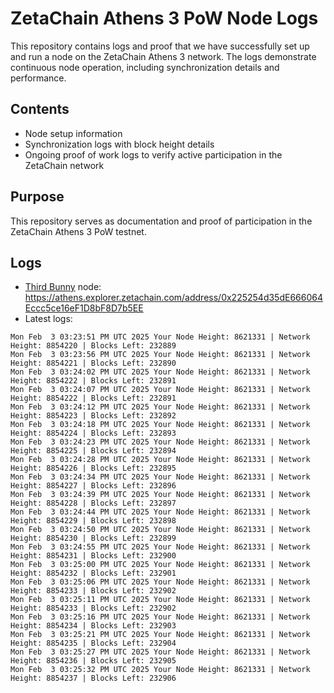 # ZetaChain Athens 3 PoW Node Logs
This repository contains logs and proof that we have successfully set up and run a node on the ZetaChain Athens 3 network. The logs demonstrate continuous node operation, including synchronization details and performance.

## Contents
- Node setup information
- Synchronization logs with block height details
- Ongoing proof of work logs to verify active participation in the ZetaChain network

## Purpose
This repository serves as documentation and proof of participation in the ZetaChain Athens 3 PoW testnet.

## Logs

- [Third Bunny](https://thirdbunny.xyz/) node: https://athens.explorer.zetachain.com/address/0x225254d35dE666064Eccc5ce16eF1D8bF8D7b5EE
- Latest logs:
```
Mon Feb  3 03:23:51 PM UTC 2025 Your Node Height: 8621331 | Network Height: 8854220 | Blocks Left: 232889
Mon Feb  3 03:23:56 PM UTC 2025 Your Node Height: 8621331 | Network Height: 8854221 | Blocks Left: 232890
Mon Feb  3 03:24:02 PM UTC 2025 Your Node Height: 8621331 | Network Height: 8854222 | Blocks Left: 232891
Mon Feb  3 03:24:07 PM UTC 2025 Your Node Height: 8621331 | Network Height: 8854222 | Blocks Left: 232891
Mon Feb  3 03:24:12 PM UTC 2025 Your Node Height: 8621331 | Network Height: 8854223 | Blocks Left: 232892
Mon Feb  3 03:24:18 PM UTC 2025 Your Node Height: 8621331 | Network Height: 8854224 | Blocks Left: 232893
Mon Feb  3 03:24:23 PM UTC 2025 Your Node Height: 8621331 | Network Height: 8854225 | Blocks Left: 232894
Mon Feb  3 03:24:28 PM UTC 2025 Your Node Height: 8621331 | Network Height: 8854226 | Blocks Left: 232895
Mon Feb  3 03:24:34 PM UTC 2025 Your Node Height: 8621331 | Network Height: 8854227 | Blocks Left: 232896
Mon Feb  3 03:24:39 PM UTC 2025 Your Node Height: 8621331 | Network Height: 8854228 | Blocks Left: 232897
Mon Feb  3 03:24:44 PM UTC 2025 Your Node Height: 8621331 | Network Height: 8854229 | Blocks Left: 232898
Mon Feb  3 03:24:50 PM UTC 2025 Your Node Height: 8621331 | Network Height: 8854230 | Blocks Left: 232899
Mon Feb  3 03:24:55 PM UTC 2025 Your Node Height: 8621331 | Network Height: 8854231 | Blocks Left: 232900
Mon Feb  3 03:25:00 PM UTC 2025 Your Node Height: 8621331 | Network Height: 8854232 | Blocks Left: 232901
Mon Feb  3 03:25:06 PM UTC 2025 Your Node Height: 8621331 | Network Height: 8854233 | Blocks Left: 232902
Mon Feb  3 03:25:11 PM UTC 2025 Your Node Height: 8621331 | Network Height: 8854233 | Blocks Left: 232902
Mon Feb  3 03:25:16 PM UTC 2025 Your Node Height: 8621331 | Network Height: 8854234 | Blocks Left: 232903
Mon Feb  3 03:25:21 PM UTC 2025 Your Node Height: 8621331 | Network Height: 8854235 | Blocks Left: 232904
Mon Feb  3 03:25:27 PM UTC 2025 Your Node Height: 8621331 | Network Height: 8854236 | Blocks Left: 232905
Mon Feb  3 03:25:32 PM UTC 2025 Your Node Height: 8621331 | Network Height: 8854237 | Blocks Left: 232906
```
